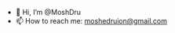- 👋 Hi, I’m @MoshDru
- 📫 How to reach me: moshedruion@gmail.com

<!---
MoshDru/MoshDru is a ✨ special ✨ repository because its `README.md` (this file) appears on your GitHub profile.
You can click the Preview link to take a look at your changes.
--->
